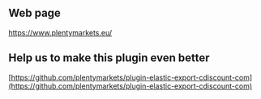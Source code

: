 ## Web page
 
https://www.plentymarkets.eu/

## Help us to make this plugin even better

[https://github.com/plentymarkets/plugin-elastic-export-cdiscount-com](https://github.com/plentymarkets/plugin-elastic-export-cdiscount-com)
